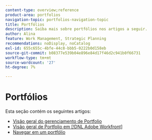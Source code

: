```yaml
---
content-type: overview;reference
product-area: portfolios
navigation-topic: portfolios-navigation-topic
title: Portfólios
description: Saiba mais sobre portfólios nos artigos a seguir.
author: Alina
feature: Work Management, Strategic Planning
recommendations: noDisplay, noCatalog
exl-id: 655c655c-4bfe-44c8-bbb5-0222b0d158eb
source-git-commit: b08377e539b04e896e84d17f46d2c941b0f66731
workflow-type: tm+mt
source-wordcount: '27'
ht-degree: 7%

---
```


# Portfólios

Esta seção contém os seguintes artigos:

* [Visão geral do gerenciamento de Portfolio](../../../manage-work/portfolios/portfolios-overview/portfolio-managament-overview.md)
* [Visão geral de Portfolio em  [!DNL Adobe Workfront]](../../../manage-work/portfolios/portfolios-overview/portfolio-overview.md)
* [Navegar em um portfólio](../../../manage-work/portfolios/portfolios-overview/navigate-within-portfolio.md)


